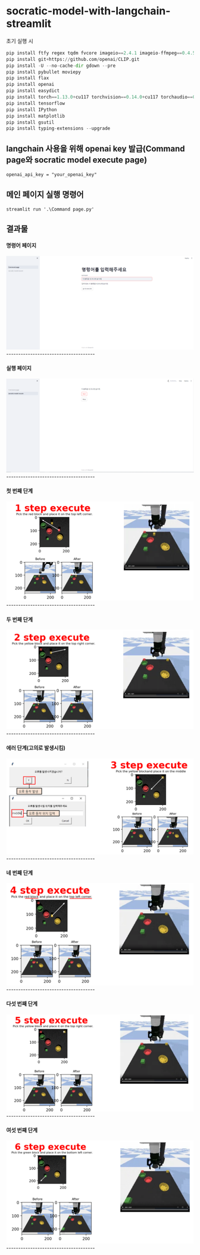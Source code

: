 # socratic-model-with-langchain-streamlit

초기 실행 시
``` python
pip install ftfy regex tqdm fvcore imageio==2.4.1 imageio-ffmpeg==0.4.5
pip install git+https://github.com/openai/CLIP.git
pip install -U --no-cache-dir gdown --pre
pip install pybullet moviepy
pip install flax
pip install openai
pip install easydict
pip install torch==1.13.0+cu117 torchvision==0.14.0+cu117 torchaudio==0.13.0 --extra-index-url https://download.pytorch.org/whl/cu117
pip install tensorflow
pip install IPython
pip install matplotlib
pip install gsutil
pip install typing-extensions --upgrade
```

## langchain 사용을 위해 openai key 발급(Command page와 socratic model execute page)
```
openai_api_key = "your_openai_key"
```

## 메인 페이지 실행 명령어
```
streamlit run '.\Command page.py'
```

## 결과물

<p align="center">

  
  #### 명령어 페이지
  <img src="./images/Command page.PNG">
  -------------------------------------


  #### 실행 페이지
  <img src="./images/execute page.PNG">
  -------------------------------------


  #### 첫 번째 단계
  <img src="./images/1 step execute.PNG">
  -------------------------------------


  #### 두 번째 단계
  <img src="./images/2 step execute.PNG">
  -------------------------------------


  #### 에러 단계(고의로 발생시킴)
  <img src="./images/error step execute.PNG">
  -------------------------------------


  #### 네 번째 단계
  <img src="./images/4 step execute.PNG">
  -------------------------------------

  
  #### 다섯 번째 단계
  <img src="./images/5 step execute.PNG">
  -------------------------------------


  #### 여섯 번째 단계
  <img src="./images/6 step execute.PNG">
  -------------------------------------
  
</p>
